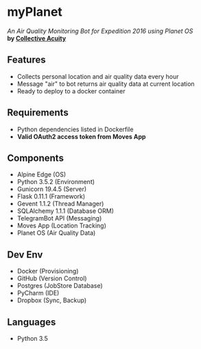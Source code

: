# myPlanet
_An Air Quality Monitoring Bot for Expedition 2016 using Planet OS_  
**by [Collective Acuity](https://collectiveacuity.com)**

## Features
- Collects personal location and air quality data every hour
- Message "air" to bot returns air quality data at current location
- Ready to deploy to a docker container

## Requirements
- Python dependencies listed in Dockerfile
- **Valid OAuth2 access token from Moves App**

## Components
- Alpine Edge (OS)
- Python 3.5.2 (Environment)
- Gunicorn 19.4.5 (Server)
- Flask 0.11.1 (Framework)
- Gevent 1.1.2 (Thread Manager)
- SQLAlchemy 1.1.1 (Database ORM)
- TelegramBot API (Messaging)
- Moves App (Location Tracking)
- Planet OS (Air Quality Data)

## Dev Env
- Docker (Provisioning)
- GitHub (Version Control)
- Postgres (JobStore Database)
- PyCharm (IDE)
- Dropbox (Sync, Backup)

## Languages
- Python 3.5